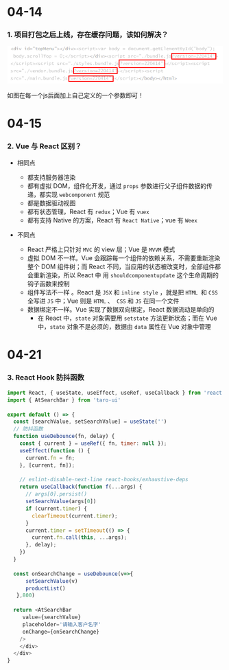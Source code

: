 

# 04-14

### 1. 项目打包之后上线，存在缓存问题，该如何解决？

 ![1649924397(1)](images/1649924397(1).jpg)

  如图在每一个js后面加上自己定义的一个参数即可！  



# 04-15

### 2. Vue 与 React 区别？

- 相同点
  - 都支持服务器渲染
  - 都有虚拟 DOM，组件化开发，通过 `props` 参数进行父子组件数据的传递，都实现 `webcomponent` 规范
  - 都是数据驱动视图
  - 都有状态管理，React 有 `redux`；Vue 有 `vuex`
  - 都有支持 Native 的方案，React 有 `React Native`；vue 有 `Weex` 

- 不同点
  - React 严格上只针对 `MVC` 的 view 层；Vue 是 `MVVM` 模式
  - 虚拟 DOM 不一样。Vue 会跟踪每一个组件的依赖关系，不需要重新渲染整个 DOM 组件树；而 React 不同，当应用的状态被改变时，全部组件都会重新渲染，所以 React 中 用 `shouldcomponentupdate` 这个生命周期的钩子函数来控制
  - 组件写法不一样 。React 是 `JSX` 和 `inline style` ，就是把 `HTML `和 `CSS` 全写进 `JS` 中；Vue 则是 `HTML` 、` CSS` 和 `JS` 在同一个文件
  - 数据绑定不一样。Vue 实现了数据双向绑定，React 数据流动是单向的
    - 在 React 中，`state` 对象需要用 `setstate` 方法更新状态；而在 Vue 中，`state` 对象不是必须的，数据由 `data` 属性在 Vue 对象中管理



# 04-21

### 3. React Hook 防抖函数

```js
import React, { useState, useEffect, useRef, useCallback } from 'react';
import { AtSearchBar } from 'taro-ui'
 
export default () => {
  const [searchValue, setSearchValue] = useState('')
  // 防抖函数
  function useDebounce(fn, delay) {
    const { current } = useRef({ fn, timer: null });
    useEffect(function () {
      current.fn = fn;
    }, [current, fn]);
  
    // eslint-disable-next-line react-hooks/exhaustive-deps
    return useCallback(function f(...args) {
      // args[0].persist() 
      setSearchValue(args[0])
      if (current.timer) {
        clearTimeout(current.timer);
      }
      current.timer = setTimeout(() => {
        current.fn.call(this, ...args);
      }, delay);
    })
  }
  
  const onSearchChange = useDebounce(v=>{
      setSearchValue(v)
      productList()
   },800)
 
  return <AtSearchBar
     value={searchValue}
     placeholder='请输入客户名字'
     onChange={onSearchChange}
    />
    </div>
  </div>
}

```

